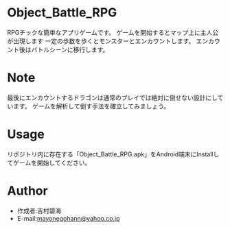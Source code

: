 # Object_Battle_RPG
 
RPGチックな簡単なアプリゲームです。
ゲームを開始するとマップ上に主人公が出現します
一定の歩数を歩くとモンスターとエンカウントします。
エンカウント後はバトルシーンに移行します。

# Note
 
最後にエンカウントするドラゴンは通常のプレイでは絶対に倒せない設計にしています。
ゲームを解析して倒す手法を確立してみましょう。

# Usage
 
リポジトリ内に存在する「Object_Battle_RPG.apk」をAndroid端末にInstallしてゲームを開始してください。

# Author
 
* 作成者:吉村碧海
* E-mail:mayonegohann@yahoo.co.jp

